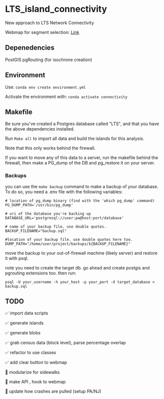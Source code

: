 # LTS_island_connectivity

New approach to LTS Network Connectivity

Webmap for segment selection:
[Link](https://dvrpc.github.io/LTS_island_connectivity/)

## Depenedencies
PostGIS
pgRouting (for isochrone creation)

## Environment

Use:
`conda env create environment.yml` 

Activate the environment with:
`conda activate connectivity`

## Makefile

Be sure you've created a Postgres database called "LTS", and that you have the above dependencies installed.

Run `Make all` to import all data and build the islands for this analysis. 

Note that this only works behind the firewall. 

If you want to move any of this data to a server, run the makefile behind the firewall, then make a PG_dump of the DB and pg_restore it on your server.

### Backups
you can use the `make backup` command to make a backup of your database. To do so, you need a .env file with the following variables:

```
# location of pg_dump binary (find with the 'which pg_dump' command)
PG_DUMP_PATH='/usr/bin/pg_dump' 

# uri of the database you're backing up
DATABASE_URL='postgresql://user:pw@host:port/database'

# name of your backup file. use double quotes.
BACKUP_FILENAME="backup.sql"

#location of your backup file. use double quotes here too.
DUMP_PATH="/home/user/project/backups/${BACKUP_FILENAME}"
```

move the backup to your out-of-firewall machine (likely server) and restore it with psql.

note you need to create the target db. go ahead and create postgis and pgrouting extensions too. then run:

`psql -U your_username -h your_host -p your_port -d target_database < backup.sql`

## TODO

:white_check_mark: import data scripts

:white_check_mark: generate islands

:white_check_mark: generate blobs

:white_check_mark: grab census data (block level), parse percentage overlap

:white_check_mark: refactor to use classes

:white_check_mark: add clear button to webmap

:black_square_button: modularize for sidewalks

:black_square_button: make API , hook to webmap

:black_square_button: update how crashes are pulled (setup PA/NJ)


